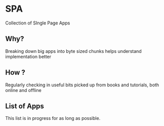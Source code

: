 # SPA
 Collection of SIngle Page Apps
## Why?
Breaking down big apps into byte sized chunks helps understand implementation better
## How ?
Regularly checking in useful bits picked up from books and tutorials, both online and offline
## List of Apps
This list is in progress for as long as possible.
 